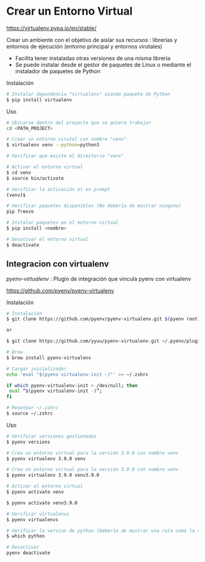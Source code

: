 # Crear un Entorno Virtual

https://virtualenv.pypa.io/en/stable/

Crear un ambiente con el objetivo de aislar sus recursos : librerías y entornos de ejecución (entorno principal y entornos virutales)

* Facilita tener instaladas otras versiones de una misma librería
* Se puede instalar desde el gestor de paquetes de Linux o mediante el instalador de paquetes de Python

Instalación

```bash
# Instalar dependencia "virtualenv" usando paquete de Python
$ pip install virtualenv
```

Uso

```bash
# Ubicarse dentro del proyecto que se quiera trabajar
cd <PATH_PROJECT>

# Crear un entorno virutal con nombre "venv"
$ virtualenv venv --python=python3

# Verificar que existe el directorio "venv"

# Activar el entorno virtual
$ cd venv
$ source bin/activate

# Verificar la activación el en prompt
(venv)$

# Verificar paquetes disponibles (No debería de mostrar ninguno)
pip freeze

# Instalar paquetes en el entorno virtual
$ pip install <nombre>

# Desativar el entorno virtual
$ deactivate
```





## Integracion con virtualenv

*pyenv-virtualenv* : Plugin de integración que vincula pyenv con virtualenv

https://github.com/pyenv/pyenv-virtualenv

Instalación

```bash
# Instalación
$ git clone https://github.com/pyenv/pyenv-virtualenv.git $(pyenv root)/plugins/pyenv-virtualenv

or

$ git clone https://github.com/yyuu/pyenv-virtualenv.git ~/.pyenv/plugins/pyenv-virtualenv

# Brew
$ brew install pyenv-virtualenv

# Cargar inicializador
echo 'eval "$(pyenv virtualenv-init -)"' >> ~/.zshrc

if which pyenv-virtualenv-init > /dev/null; then 
 eval “$(pyenv virtualenv-init -)”;
fi

# Resetear ~/.zshrc
$ source ~/.zshrc
```

Uso

```bash
# Verificar versiones gestionadas
$ pyenv versions

# Crea un entorno virtual para la versión 3.9.0 con nombre venv
$ pyenv virtualenv 3.9.0 venv

# Crea un entorno virtual para la versión 3.9.0 con nombre venv
$ pyenv virtualenv 3.9.0 venv3.9.0

# Activar el entorno virtual
$ pyenv activate venv

$ pyenv activate venv3.9.0

# Verificar virtualenvs
$ pyenv virtualenvs

# Verificar la version de python (Debería de mostrar una ruta como la siguiente : /home/staff/xxxx/.pyenv/shims/python)
$ which python

# Desactivar
pyenv deactivate
```
